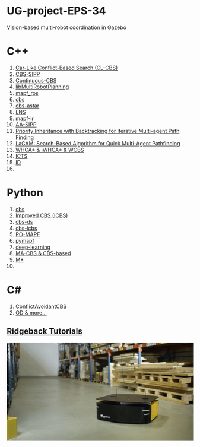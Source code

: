 # UG-project-EPS-34
Vision-based multi-robot coordination in Gazebo


# C++
1. [Car-Like Conflict-Based Search (CL-CBS)](https://github.com/APRIL-ZJU/CL-CBS/tree/main)
2. [CBS-SIPP](https://github.com/PathPlanning/CBS-SIPP)
3. [Continuous-CBS](https://github.com/PathPlanning/Continuous-CBS)
4. [libMultiRobotPlanning](https://github.com/whoenig/libMultiRobotPlanning)
5. [mapf_ros](https://github.com/speedzjy/mapf_ros/blob/main/README.md)
6. [cbs](https://github.com/enginbaglayici/ConflictBasedSearch)
7. [cbs-astar](https://github.com/yangda75/naiveMAPF)
8. [LNS](https://github.com/Jiaoyang-Li/MAPF-LNS2)
9. [mapf-ir](https://github.com/Kei18/mapf-IR)
10. [AA-SIPP](https://github.com/PathPlanning/AA-SIPP-m)
11. [Priority Inheritance with Backtracking for Iterative Multi-agent Path Finding](https://github.com/Kei18/pibt2)
12. [LaCAM: Search-Based Algorithm for Quick Multi-Agent Pathfinding](https://github.com/Kei18/lacam)
13. [WHCA* & iWHCA* & WCBS](https://github.com/jcontrerasleyton/MAPF)
14. [ICTS](https://github.com/vikikkdi/icts)
15. [ID](https://github.com/svancaj/HybridMAPF)
16. 

# Python
1. [cbs](https://github.com/GavinPHR/Multi-Agent-Path-Finding)
2. [Improved CBS (ICBS)](https://github.com/gloriyo/MAPF-ICBS)
3. [cbs-ds](https://github.com/nicofretti/MAPF)
4. [cbs-icbs](https://github.com/Stepan-Makarenko/Multi-agent-pathfinding-CBS-ICBS)
5. [PO-MAPF](https://github.com/AIRI-Institute/pogema)
6. [pymapf](https://github.com/APLA-Toolbox/pymapf)
7. [deep-learning](https://github.com/omron-sinicx/jaxmapp)
8. [MA-CBS & CBS-based](https://github.com/polinko13/CBS)
9. [M*](https://github.com/jdonszelmann/research-project)
10. 

# C#
1. [ConflictAvoidantCBS](https://github.com/pulakk/ConflictAvoidantCBS-MAPF)
2. [OD & more...](https://github.com/OmriKaduri/mapf-solvers)

## [Ridgeback Tutorials](https://clearpathrobotics.com/assets/guides/melodic/ridgeback/index.html)
![Ridgeback](https://github.com/Shuteng-0608/UG-project-EPS-34/blob/main/pictures/ridgeback_banner.png)

